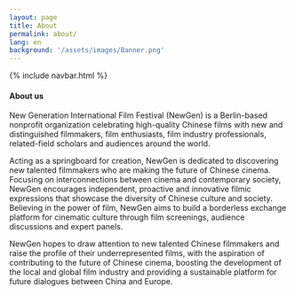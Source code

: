 ```yaml
---
layout: page
title: About
permalink: about/
lang: en
background: '/assets/images/Banner.png'
---
```


{% include navbar.html %}

<div class="container">
  <h4>About us</h4>
  <div class="description">
    <p>New Generation International Film Festival (NewGen) is a Berlin-based nonprofit organization celebrating high-quality Chinese films with new and distinguished filmmakers, film enthusiasts, film industry professionals, related-field scholars and audiences around the world.</p>
    <p>Acting as a springboard for creation, NewGen is dedicated to discovering new talented filmmakers who are making the future of Chinese cinema. Focusing on interconnections between cinema and contemporary society, NewGen encourages independent, proactive and innovative filmic expressions that showcase the diversity of Chinese culture and society. Believing in the power of film, NewGen aims to build a borderless exchange platform for cinematic culture through film screenings, audience discussions and expert panels.</p>
    <p>NewGen hopes to draw attention to new talented Chinese filmmakers and raise the profile of their underrepresented films, with the aspiration of contributing to the future of Chinese cinema, boosting the development of the local and global film industry and providing a sustainable platform for future dialogues between China and Europe.</p>
  </div>
  <br>
</div>
<div>

</div>
